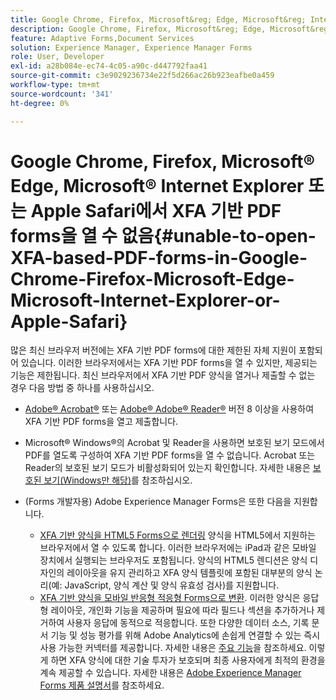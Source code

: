 ```yaml
---
title: Google Chrome, Firefox, Microsoft&reg; Edge, Microsoft&reg; Internet Explorer 또는 Apple Safari에서 XFA 기반 PDF forms을 열 수 없음
description: Google Chrome, Firefox, Microsoft&reg; Edge, Microsoft&reg; Internet Explorer 또는 Apple Safari에서 XFA 기반 PDF forms을 열 수 없음
feature: Adaptive Forms,Document Services
solution: Experience Manager, Experience Manager Forms
role: User, Developer
exl-id: a28b084e-ec74-4c05-a90c-d447792faa41
source-git-commit: c3e9029236734e22f5d266ac26b923eafbe0a459
workflow-type: tm+mt
source-wordcount: '341'
ht-degree: 0%

---
```


# Google Chrome, Firefox, Microsoft® Edge, Microsoft® Internet Explorer 또는 Apple Safari에서 XFA 기반 PDF forms을 열 수 없음{#unable-to-open-XFA-based-PDF-forms-in-Google-Chrome-Firefox-Microsoft-Edge-Microsoft-Internet-Explorer-or-Apple-Safari}

많은 최신 브라우저 버전에는 XFA 기반 PDF forms에 대한 제한된 자체 지원이 포함되어 있습니다. 이러한 브라우저에서는 XFA 기반 PDF forms을 열 수 있지만, 제공되는 기능은 제한됩니다. 최신 브라우저에서 XFA 기반 PDF 양식을 열거나 제출할 수 없는 경우 다음 방법 중 하나를 사용하십시오.

* [Adobe® Acrobat®](https://www.adobe.com/acrobat.html) 또는 [Adobe® Adobe® Reader®](https://get.adobe.com/reader/) 버전 8 이상을 사용하여 XFA 기반 PDF forms을 열고 제출합니다.
* Microsoft® Windows®의 Acrobat 및 Reader을 사용하면 보호된 보기 모드에서 PDF를 열도록 구성하여 XFA 기반 PDF forms을 열 수 없습니다. Acrobat 또는 Reader의 보호된 보기 모드가 비활성화되어 있는지 확인합니다. 자세한 내용은 [보호된 보기(Windows만 해당)](https://helpx.adobe.com/in/reader/using/protected-mode-windows.html)를 참조하십시오.
* (Forms 개발자용) Adobe Experience Manager Forms은 또한 다음을 지원합니다.

   * [XFA 기반 양식을 HTML5 Forms으로 렌더링](https://experienceleague.adobe.com/docs/experience-manager-65-lts/forms/html5-forms/introduction.html?#key-capabilities-of-html-forms-br) 양식을 HTML5에서 지원하는 브라우저에서 열 수 있도록 합니다. 이러한 브라우저에는 iPad과 같은 모바일 장치에서 실행되는 브라우저도 포함됩니다. 양식의 HTML5 렌디션은 양식 디자인의 레이아웃을 유지 관리하고 XFA 양식 템플릿에 포함된 대부분의 양식 논리(예: JavaScript, 양식 계산 및 양식 유효성 검사)를 지원합니다.
   * [XFA 기반 양식을 모바일 반응형 적응형 Forms으로 변환](https://experienceleague.adobe.com/docs/experience-manager-65-lts/forms/adaptive-forms-basic-authoring/creating-adaptive-form.html?#create-an-adaptive-form-based-on-an-xfa-form-template). 이러한 양식은 응답형 레이아웃, 개인화 기능을 제공하며 필요에 따라 필드나 섹션을 추가하거나 제거하여 사용자 응답에 동적으로 적응합니다. 또한 다양한 데이터 소스, 기록 문서 기능 및 성능 평가를 위해 Adobe Analytics에 손쉽게 연결할 수 있는 즉시 사용 가능한 커넥터를 제공합니다. 자세한 내용은 [주요 기능](https://experienceleague.adobe.com/docs/experience-manager-cloud-service/content/forms/forms-overview/home.html?lang=en)을 참조하세요.
이렇게 하면 XFA 양식에 대한 기술 투자가 보호되며 최종 사용자에게 최적의 환경을 계속 제공할 수 있습니다. 자세한 내용은 [Adobe Experience Manager Forms 제품 설명서](https://experienceleague.adobe.com/docs/experience-manager-cloud-service/content/forms/forms-overview/home.html)를 참조하세요.
